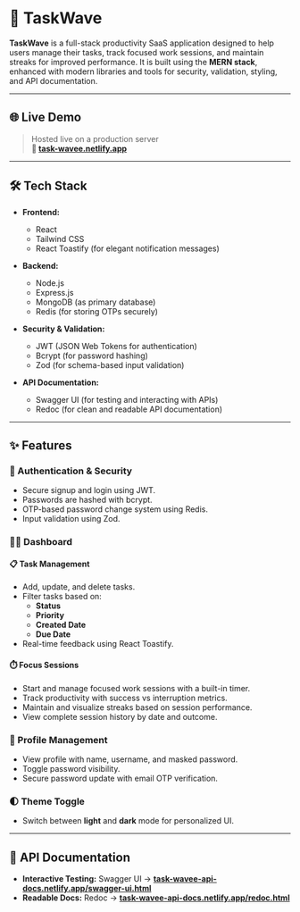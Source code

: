 # 🚀 TaskWave

**TaskWave** is a full-stack productivity SaaS application designed to help users manage their tasks, track focused work sessions, and maintain streaks for improved performance. It is built using the **MERN stack**, enhanced with modern libraries and tools for security, validation, styling, and API documentation.

---

## 🌐 Live Demo

> Hosted live on a production server  
> **🔗 [task-wavee.netlify.app](https://task-wavee.netlify.app)** 

---

## 🛠 Tech Stack

- **Frontend:**
  - React
  - Tailwind CSS
  - React Toastify (for elegant notification messages)

- **Backend:**
  - Node.js
  - Express.js
  - MongoDB (as primary database)
  - Redis (for storing OTPs securely)

- **Security & Validation:**
  - JWT (JSON Web Tokens for authentication)
  - Bcrypt (for password hashing)
  - Zod (for schema-based input validation)

- **API Documentation:**
  - Swagger UI (for testing and interacting with APIs)
  - Redoc (for clean and readable API documentation)

---

## ✨ Features

### 🔐 Authentication & Security
- Secure signup and login using JWT.
- Passwords are hashed with bcrypt.
- OTP-based password change system using Redis.
- Input validation using Zod.

### 🧑‍💻 Dashboard

#### 📋 Task Management
- Add, update, and delete tasks.
- Filter tasks based on:
  - **Status**
  - **Priority**
  - **Created Date**
  - **Due Date**
- Real-time feedback using React Toastify.

#### ⏱️ Focus Sessions
- Start and manage focused work sessions with a built-in timer.
- Track productivity with success vs interruption metrics.
- Maintain and visualize streaks based on session performance.
- View complete session history by date and outcome.

### 👤 Profile Management
- View profile with name, username, and masked password.
- Toggle password visibility.
- Secure password update with email OTP verification.

### 🌓 Theme Toggle
- Switch between **light** and **dark** mode for personalized UI.

---

## 📘 API Documentation

- **Interactive Testing:** Swagger UI → **[task-wavee-api-docs.netlify.app/swagger-ui.html](https://task-wavee-api-docs.netlify.app/swagger-ui.html)**
- **Readable Docs:** Redoc → **[task-wavee-api-docs.netlify.app/redoc.html](https://task-wavee-api-docs.netlify.app/redoc.html)**
